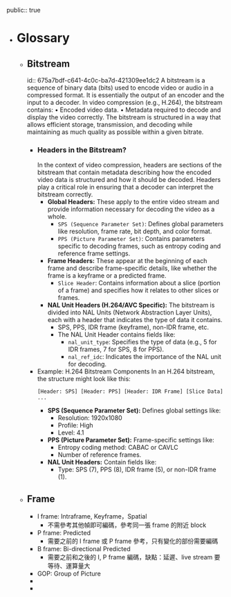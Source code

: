 public:: true

- # Glossary
	- ## Bitstream
	  id:: 675a7bdf-c641-4c0c-ba7d-421309ee1dc2
	  A bitstream is a sequence of binary data (bits) used to encode video or audio in a compressed format. It is essentially the output of an encoder and the input to a decoder. In video compression (e.g., H.264), the bitstream contains:
	  •	Encoded video data.
	  •	Metadata required to decode and display the video correctly.
	  The bitstream is structured in a way that allows efficient storage, transmission, and decoding while maintaining as much quality as possible within a given bitrate.
		- ### Headers in the Bitstream?
		  In the context of video compression, headers are sections of the bitstream that contain metadata describing how the encoded video data is structured and how it should be decoded. Headers play a critical role in ensuring that a decoder can interpret the bitstream correctly.
			- **Global Headers:**
			  These apply to the entire video stream and provide information necessary for decoding the video as a whole.
				- `SPS (Sequence Parameter Set)`: Defines global parameters like resolution, frame rate, bit depth, and color format.
				- `PPS (Picture Parameter Set)`: Contains parameters specific to decoding frames, such as entropy coding and reference frame settings.
			- **Frame Headers:**
			  These appear at the beginning of each frame and describe frame-specific details, like whether the frame is a keyframe or a predicted frame.
				- `Slice Header`: Contains information about a slice (portion of a frame) and specifies how it relates to other slices or frames.
			- **NAL Unit Headers (H.264/AVC Specific):**
			  The bitstream is divided into NAL Units (Network Abstraction Layer Units), each with a header that indicates the type of data it contains.
				- SPS, PPS, IDR frame (keyframe), non-IDR frame, etc.
				- The NAL Unit Header contains fields like:
					- `nal_unit_type`: Specifies the type of data (e.g., 5 for IDR frames, 7 for SPS, 8 for PPS).
					- `nal_ref_idc`: Indicates the importance of the NAL unit for decoding.
		- Example: H.264 Bitstream Components
		  In an H.264 bitstream, the structure might look like this:
		  ```shell
		  [Header: SPS] [Header: PPS] [Header: IDR Frame] [Slice Data] ...
		  ```
			- **SPS (Sequence Parameter Set):**
			  Defines global settings like:
				- Resolution: 1920x1080
				- Profile: High
				- Level: 4.1
			- **PPS (Picture Parameter Set):**
			  Frame-specific settings like:
				- Entropy coding method: CABAC or CAVLC
				- Number of reference frames.
			- **NAL Unit Headers:**
			  Contain fields like:
				- Type: SPS (7), PPS (8), IDR frame (5), or non-IDR frame (1).
	- ## Frame
		- I frame: Intraframe, Keyframe，Spatial
			- 不需參考其他幀即可編碼，參考同一張 frame 的附近 block
		- P frame: Predicted
			- 需要之前的 I frame 或 P frame 參考，只有變化的部份需要編碼
		- B frame: Bi-directional Predicted
			- 需要之前和之後的 I, P frame 編碼，缺點：延遲、live stream 要等待、運算量大
		- GOP: Group of Picture
		-
		-